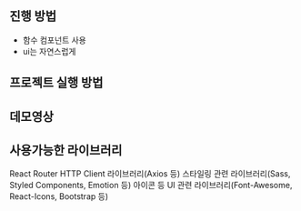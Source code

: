 ## 진행 방법 
- 함수 컴포넌트 사용
- ui는 자연스럽게

## 프로젝트 실행 방법

## 데모영상

## 사용가능한 라이브러리 
React Router
HTTP Client 라이브러리(Axios 등)
스타일링 관련 라이브러리(Sass, Styled Components, Emotion 등)
아이콘 등 UI 관련 라이브러리(Font-Awesome, React-Icons, Bootstrap 등)